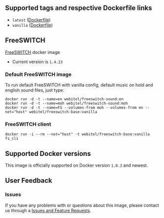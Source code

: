 ## Supported tags and respective Dockerfile links

- `latest` ([Dockerfile](https://github.com/kovalyshyn/docker-freeswitch/blob/master/Dockerfile))
- `vanilla` ([Dockerfile](https://github.com/kovalyshyn/docker-freeswitch/blob/vanilla/Dockerfile))

## FreeSWITCH

[FreeSWITCH](http://www.freeswitch.org/) docker image

- Current version is `1.4.23`

### Default FreeSWITCH image

To run default FreeSWITCH with vanilla config, default music on hold and english sound files, just type:

	docker run -d -t --name=en webitel/freeswitch-sound:en
	docker run -d -t --name=moh webitel/freeswitch-sound:moh
	docker run -d -t --name=FS --volumes-from moh --volumes-from en --net="host" webitel/freeswitch-base:vanilla


### FreeSWITCH client
	
	docker run -i --rm --net="host" -t webitel/freeswitch-base:vanilla fs_cli

## Supported Docker versions

This image is officially supported on Docker version `1.8.3` and newest.

## User Feedback

### Issues
If you have any problems with or questions about this image, please contact us through a [Issues and Feature Requests](https://my.webitel.com/).
